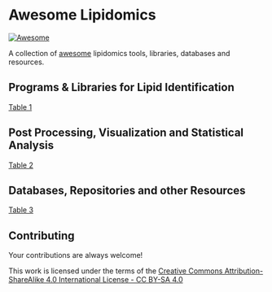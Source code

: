 # Awesome Lipidomics

[![Awesome](https://cdn.rawgit.com/sindresorhus/awesome/d7305f38d29fed78fa85652e3a63e154dd8e8829/media/badge.svg)](https://github.com/sindresorhus/awesome)

A collection of [awesome](https://github.com/sindresorhus/awesome) lipidomics tools, libraries, databases and resources.

## Programs & Libraries for Lipid Identification

[Table 1](Lipid_Identification.tsv)

## Post Processing, Visualization and Statistical Analysis

[Table 2](Post_Processing_Vis_and_Stat_Analysis.tsv)

## Databases, Repositories and other Resources

[Table 3](Databases_Repositories_and_other_Resources.tsv)

## Contributing

Your contributions are always welcome!

This work is licensed under the terms of the [Creative Commons Attribution-ShareAlike 4.0 International License - CC BY-SA 4.0](https://creativecommons.org/licenses/by-sa/4.0/legalcode)
